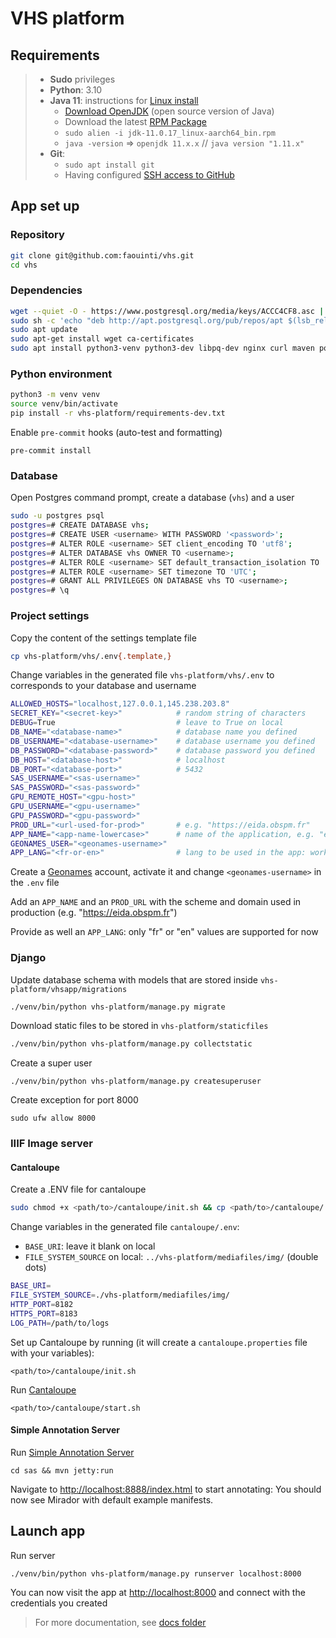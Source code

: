 # VHS platform

## Requirements

> - **Sudo** privileges
> - **Python**: 3.10
> - **Java 11**: instructions for [Linux install](https://docs.oracle.com/en/java/javase/11/install/installation-jdk-linux-platforms.html#GUID-737A84E4-2EFF-4D38-8E60-3E29D1B884B8)
>     - [Download OpenJDK](https://jdk.java.net/11/) (open source version of Java)
>     - Download the latest [RPM Package](https://www.oracle.com/java/technologies/downloads/#java11)
>     - `sudo alien -i jdk-11.0.17_linux-aarch64_bin.rpm`
>     - `java -version` => `openjdk 11.x.x` // `java version "1.11.x"`
> - **Git**:
>     - `sudo apt install git`
>     - Having configured [SSH access to GitHub](https://docs.github.com/en/authentication/connecting-to-github-with-ssh)

## App set up

### Repository

```bash
git clone git@github.com:faouinti/vhs.git
cd vhs
```

### Dependencies

```bash
wget --quiet -O - https://www.postgresql.org/media/keys/ACCC4CF8.asc | sudo apt-key add -
sudo sh -c 'echo "deb http://apt.postgresql.org/pub/repos/apt $(lsb_release -cs)-pgdg main" > /etc/apt/sources.list.d/pgdg.list'
sudo apt update
sudo apt-get install wget ca-certificates
sudo apt install python3-venv python3-dev libpq-dev nginx curl maven postgresql
```

### Python environment

```bash
python3 -m venv venv
source venv/bin/activate
pip install -r vhs-platform/requirements-dev.txt
```

Enable `pre-commit` hooks (auto-test and formatting)

```shell
pre-commit install
```

### Database

Open Postgres command prompt, create a database (`vhs`) and a user

```bash
sudo -u postgres psql
postgres=# CREATE DATABASE vhs;
postgres=# CREATE USER <username> WITH PASSWORD '<password>';
postgres=# ALTER ROLE <username> SET client_encoding TO 'utf8';
postgres=# ALTER DATABASE vhs OWNER TO <username>;
postgres=# ALTER ROLE <username> SET default_transaction_isolation TO 'read committed';
postgres=# ALTER ROLE <username> SET timezone TO 'UTC';
postgres=# GRANT ALL PRIVILEGES ON DATABASE vhs TO <username>;
postgres=# \q
```

[//]: # (#### [pgAdmin]&#40;https://www.pgadmin.org&#41; &#40;GUI for PostgreSQL&#41;)
[//]: # ()
[//]: # (Provide email address and password. You should now access the interface )

### Project settings

Copy the content of the settings template file

```bash
cp vhs-platform/vhs/.env{.template,}
```

Change variables in the generated file `vhs-platform/vhs/.env` to corresponds to your database and username

```bash
ALLOWED_HOSTS="localhost,127.0.0.1,145.238.203.8"
SECRET_KEY="<secret-key>"            # random string of characters
DEBUG=True                           # leave to True on local
DB_NAME="<database-name>"            # database name you defined
DB_USERNAME="<database-username>"    # database username you defined
DB_PASSWORD="<database-password>"    # database password you defined
DB_HOST="<database-host>"            # localhost
DB_PORT="<database-port>"            # 5432
SAS_USERNAME="<sas-username>"
SAS_PASSWORD="<sas-password>"
GPU_REMOTE_HOST="<gpu-host>"
GPU_USERNAME="<gpu-username>"
GPU_PASSWORD="<gpu-password>"
PROD_URL="<url-used-for-prod>"       # e.g. "https://eida.obspm.fr"
APP_NAME="<app-name-lowercase>"      # name of the application, e.g. "eida"
GEONAMES_USER="<geonames-username>"
APP_LANG="<fr-or-en>"                # lang to be used in the app: work either for french (fr) or english (en)
```

Create a [Geonames](https://www.geonames.org/login) account, activate it and change `<geonames-username>` in the `.env` file

Add an `APP_NAME` and an `PROD_URL` with the scheme and domain used in production (e.g. "https://eida.obspm.fr")

Provide as well an `APP_LANG`: only "fr" or "en" values are supported for now

### Django

Update database schema with models that are stored inside `vhs-platform/vhsapp/migrations`
```bash
./venv/bin/python vhs-platform/manage.py migrate
```

Download static files to be stored in `vhs-platform/staticfiles`
```bash
./venv/bin/python vhs-platform/manage.py collectstatic
```

Create a super user
```shell
./venv/bin/python vhs-platform/manage.py createsuperuser
```

Create exception for port 8000
```shell
sudo ufw allow 8000
```

### IIIF Image server

#### Cantaloupe

Create a .ENV file for cantaloupe
```bash
sudo chmod +x <path/to>/cantaloupe/init.sh && cp <path/to>/cantaloupe/.env{.template,} && nano <path/to>/cantaloupe/.env
```

Change variables in the generated file `cantaloupe/.env`:
- `BASE_URI`: leave it blank on local
- `FILE_SYSTEM_SOURCE` on local: `../vhs-platform/mediafiles/img/` (double dots)
```bash
BASE_URI=
FILE_SYSTEM_SOURCE=./vhs-platform/mediafiles/img/
HTTP_PORT=8182
HTTPS_PORT=8183
LOG_PATH=/path/to/logs
```

Set up Cantaloupe by running (it will create a `cantaloupe.properties` file with your variables):
```shell
<path/to>/cantaloupe/init.sh
```

Run [Cantaloupe](https://cantaloupe-project.github.io/)
```shell
<path/to>/cantaloupe/start.sh
```

#### Simple Annotation Server
Run [Simple Annotation Server](https://github.com/glenrobson/SimpleAnnotationServer)
```shell
cd sas && mvn jetty:run
```

Navigate to [http://localhost:8888/index.html](http://localhost:8888/index.html) to start annotating:
You should now see Mirador with default example manifests.

## Launch app

Run server
```shell
./venv/bin/python vhs-platform/manage.py runserver localhost:8000
```

You can now visit the app at [http://localhost:8000](http://localhost:8000) and connect with the credentials you created

> For more documentation, see [docs folder](https://github.com/faouinti/vhs/tree/main/docs)
